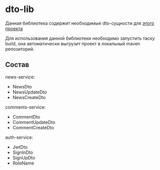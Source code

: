 # dto-lib

Данная библиотека содержит необходимые dto-сущности
для [этого проекта](https://github.com/vitmvit/core-service/tree/dev)

Для использования данной библиотеки необходимо запустить таску build, она автоматически выгрузит проект в локальный
maven репозиторий.

## Состав

news-service:

- NewsDto
- NewsUpdateDto
- NewsCreateDto

comments-service:

- CommentDto
- CommentUpdateDto
- CommentCreateDto

auth-service:

- JwtDto
- SignInDto
- SignUpDto
- RoleName